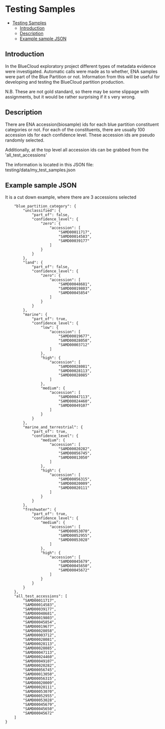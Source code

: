 
# Testing Samples

<!-- TOC -->
* [Testing Samples](#testing-samples)
  * [Introduction](#introduction)
  * [Description](#description)
  * [Example sample JSON](#example-sample-json)
<!-- TOC -->

## Introduction
In the BlueCloud exploratory project different types of metadata evidence were investigated. 
Automatic calls were made as to whether, ENA samples were part of the Blue Partition or not. Information from this will be useful for 
developing and testing the BlueCloud partition production.

N.B. These are not gold standard, so there may be some slippage with assignments, but it would be rather surprising if it s very wrong.

## Description

There are ENA accession(biosample) ids for each blue partition constituent categories or not. For each of the constituents, 
there are usually 100 accession ids for each confidence level. These accession ids are pseudo randomly selected.

Additionally, at the top level all accession ids can be grabbed from the 'all_test_accessions'

The information is located in this JSON file: testing/data/my_test_samples.json

## Example sample JSON
It is a cut down example, where there are 3 accessions selected 

```{
    "blue_partition_category": {
        "unclassified": {
            "part_of": false,
            "confidence_level": {
                "zero": {
                    "accession": [
                        "SAMD00011717",
                        "SAMD00014583",
                        "SAMD00039177"
                    ]
                }
            }
        },
        "land": {
            "part_of": false,
            "confidence_level": {
                "zero": {
                    "accession": [
                        "SAMD00048681",
                        "SAMD00019803",
                        "SAMD00045854"
                    ]
                }
            }
        },
        "marine": {
            "part_of": true,
            "confidence_level": {
                "low": {
                    "accession": [
                        "SAMD00019677",
                        "SAMD00028058",
                        "SAMD00003712"
                    ]
                },
                "high": {
                    "accession": [
                        "SAMD00028081",
                        "SAMD00028113",
                        "SAMD00028085"
                    ]
                },
                "medium": {
                    "accession": [
                        "SAMD00047113",
                        "SAMD00024460",
                        "SAMD00049107"
                    ]
                }
            }
        },
        "marine_and_terrestrial": {
            "part_of": true,
            "confidence_level": {
                "medium": {
                    "accession": [
                        "SAMD00020282",
                        "SAMD00056745",
                        "SAMD00013050"
                    ]
                },
                "high": {
                    "accession": [
                        "SAMD00056315",
                        "SAMD00020009",
                        "SAMD00020111"
                    ]
                }
            }
        },
        "freshwater": {
            "part_of": true,
            "confidence_level": {
                "medium": {
                    "accession": [
                        "SAMD00053070",
                        "SAMD00052955",
                        "SAMD00053028"
                    ]
                },
                "high": {
                    "accession": [
                        "SAMD00045679",
                        "SAMD00045650",
                        "SAMD00045672"
                    ]
                }
            }
        }
    },
    "all_test_accessions": [
        "SAMD00011717",
        "SAMD00014583",
        "SAMD00039177",
        "SAMD00048681",
        "SAMD00019803",
        "SAMD00045854",
        "SAMD00019677",
        "SAMD00028058",
        "SAMD00003712",
        "SAMD00028081",
        "SAMD00028113",
        "SAMD00028085",
        "SAMD00047113",
        "SAMD00024460",
        "SAMD00049107",
        "SAMD00020282",
        "SAMD00056745",
        "SAMD00013050",
        "SAMD00056315",
        "SAMD00020009",
        "SAMD00020111",
        "SAMD00053070",
        "SAMD00052955",
        "SAMD00053028",
        "SAMD00045679",
        "SAMD00045650",
        "SAMD00045672"
    ]
}
```